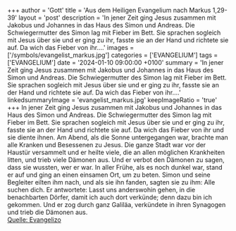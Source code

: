 +++
author = 'Gott'
title = 'Aus dem Heiligen Evangelium nach Markus 1,29-39'
layout = 'post'
description = 'In jener Zeit ging Jesus zusammen mit Jakobus und Johannes in das Haus des Simon und Andreas. Die Schwiegermutter des Simon lag mit Fieber im Bett. Sie sprachen sogleich mit Jesus über sie und er ging zu ihr, fasste sie an der Hand und richtete sie auf. Da wich das Fieber von ihr....'
images = ['/symbols/evangelist_markus.jpg']
categories = ['EVANGELIUM']
tags = ['EVANGELIUM']
date = '2024-01-10 09:00:00 +0100'
summary = 'In jener Zeit ging Jesus zusammen mit Jakobus und Johannes in das Haus des Simon und Andreas. Die Schwiegermutter des Simon lag mit Fieber im Bett. Sie sprachen sogleich mit Jesus über sie und er ging zu ihr, fasste sie an der Hand und richtete sie auf. Da wich das Fieber von ihr....'
linkedsummaryImage = 'evangelist_markus.jpg'
keepImageRatio = 'true'
+++
In jener Zeit ging Jesus zusammen mit Jakobus und Johannes in das Haus des Simon und Andreas.
Die Schwiegermutter des Simon lag mit Fieber im Bett. Sie sprachen sogleich mit Jesus über sie
und er ging zu ihr, fasste sie an der Hand und richtete sie auf. Da wich das Fieber von ihr und sie diente ihnen.<!--more-->
Am Abend, als die Sonne untergegangen war, brachte man alle Kranken und Besessenen zu Jesus.
Die ganze Stadt war vor der Haustür versammelt
und er heilte viele, die an allen möglichen Krankheiten litten, und trieb viele Dämonen aus. Und er verbot den Dämonen zu sagen, dass sie wussten, wer er war.
In aller Frühe, als es noch dunkel war, stand er auf und ging an einen einsamen Ort, um zu beten.
Simon und seine Begleiter eilten ihm nach,
und als sie ihn fanden, sagten sie zu ihm: Alle suchen dich.
Er antwortete: Lasst uns anderswohin gehen, in die benachbarten Dörfer, damit ich auch dort verkünde; denn dazu bin ich gekommen.
Und er zog durch ganz Galiläa, verkündete in ihren Synagogen und trieb die Dämonen aus.<br> [Quelle: Evangelizo](https://evangeliumtagfuertag.org/DE/gospel)